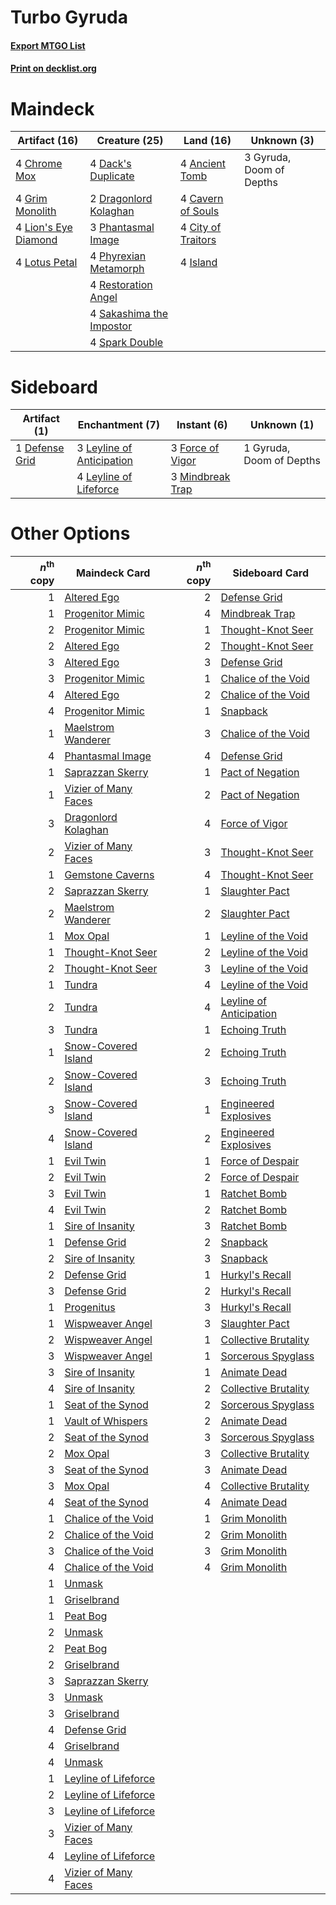 # Turbo Gyruda

#### [Export MTGO List](../collection/Turbo%20Gyruda/Turbo%20Gyruda.txt)
#### [Print on decklist.org](http://decklist.org/?deckmain=4%09Ancient%20Tomb%0A4%09Cavern%20of%20Souls%0A4%09Chrome%20Mox%0A4%09City%20of%20Traitors%0A4%09Dack's%20Duplicate%0A2%09Dragonlord%20Kolaghan%0A4%09Grim%20Monolith%0A3%09Gyruda,%20Doom%20of%20Depths%0A4%09Island%0A4%09Lion's%20Eye%20Diamond%0A4%09Lotus%20Petal%0A3%09Phantasmal%20Image%0A4%09Phyrexian%20Metamorph%0A4%09Restoration%20Angel%0A4%09Sakashima%20the%20Impostor%0A4%09Spark%20Double&deckside=1%09Defense%20Grid%0A3%09Force%20of%20Vigor%0A1%09Gyruda,%20Doom%20of%20Depths%0A3%09Leyline%20of%20Anticipation%0A4%09Leyline%20of%20Lifeforce%0A3%09Mindbreak%20Trap)
# Maindeck

|                                        Artifact (16)                                        |                                          Creature (25)                                           |                                         Land (16)                                          |      Unknown (3)       |
|---------------------------------------------------------------------------------------------|--------------------------------------------------------------------------------------------------|--------------------------------------------------------------------------------------------|------------------------|
|4 [Chrome Mox](http://gatherer.wizards.com/Pages/Card/Details.aspx?multiverseid=413761)      |4 [Dack's Duplicate](http://gatherer.wizards.com/Pages/Card/Details.aspx?multiverseid=382245)     |4 [Ancient Tomb](http://gatherer.wizards.com/Pages/Card/Details.aspx?multiverseid=409567)   |3 Gyruda, Doom of Depths|
|4 [Grim Monolith](http://gatherer.wizards.com/Pages/Card/Details.aspx?multiverseid=12626)    |2 [Dragonlord Kolaghan](http://gatherer.wizards.com/Pages/Card/Details.aspx?multiverseid=394548)  |4 [Cavern of Souls](http://gatherer.wizards.com/Pages/Card/Details.aspx?multiverseid=278058)|                        |
|4 [Lion's Eye Diamond](http://gatherer.wizards.com/Pages/Card/Details.aspx?multiverseid=3255)|3 [Phantasmal Image](http://gatherer.wizards.com/Pages/Card/Details.aspx?multiverseid=220099)     |4 [City of Traitors](http://gatherer.wizards.com/Pages/Card/Details.aspx?multiverseid=6168) |                        |
|4 [Lotus Petal](http://gatherer.wizards.com/Pages/Card/Details.aspx?multiverseid=420602)     |4 [Phyrexian Metamorph](http://gatherer.wizards.com/Pages/Card/Details.aspx?multiverseid=214375)  |4 [Island](http://gatherer.wizards.com/Pages/Card/Details.aspx?multiverseid=439857)         |                        |
|                                                                                             |4 [Restoration Angel](http://gatherer.wizards.com/Pages/Card/Details.aspx?multiverseid=240096)    |                                                                                            |                        |
|                                                                                             |4 [Sakashima the Impostor](http://gatherer.wizards.com/Pages/Card/Details.aspx?multiverseid=74509)|                                                                                            |                        |
|                                                                                             |4 [Spark Double](http://gatherer.wizards.com/Pages/Card/Details.aspx?multiverseid=460995)         |                                                                                            |                        |


# Sideboard

|                                      Artifact (1)                                      |                                          Enchantment (7)                                           |                                        Instant (6)                                        |      Unknown (1)       |
|----------------------------------------------------------------------------------------|----------------------------------------------------------------------------------------------------|-------------------------------------------------------------------------------------------|------------------------|
|1 [Defense Grid](http://gatherer.wizards.com/Pages/Card/Details.aspx?multiverseid=45481)|3 [Leyline of Anticipation](http://gatherer.wizards.com/Pages/Card/Details.aspx?multiverseid=205008)|3 [Force of Vigor](http://gatherer.wizards.com/Pages/Card/Details.aspx?multiverseid=464113)|1 Gyruda, Doom of Depths|
|                                                                                        |4 [Leyline of Lifeforce](http://gatherer.wizards.com/Pages/Card/Details.aspx?multiverseid=107695)   |3 [Mindbreak Trap](http://gatherer.wizards.com/Pages/Card/Details.aspx?multiverseid=197532)|                        |


# Other Options

|*n*<sup>th</sup> copy|                                         Maindeck Card                                         |*n*<sup>th</sup> copy|                                          Sideboard Card                                          |
|--------------------:|-----------------------------------------------------------------------------------------------|--------------------:|--------------------------------------------------------------------------------------------------|
|                    1|[Altered Ego](http://gatherer.wizards.com/Pages/Card/Details.aspx?multiverseid=410005)         |                    2|[Defense Grid](http://gatherer.wizards.com/Pages/Card/Details.aspx?multiverseid=45481)            |
|                    1|[Progenitor Mimic](http://gatherer.wizards.com/Pages/Card/Details.aspx?multiverseid=420833)    |                    4|[Mindbreak Trap](http://gatherer.wizards.com/Pages/Card/Details.aspx?multiverseid=197532)         |
|                    2|[Progenitor Mimic](http://gatherer.wizards.com/Pages/Card/Details.aspx?multiverseid=420833)    |                    1|[Thought-Knot Seer](http://gatherer.wizards.com/Pages/Card/Details.aspx?multiverseid=407519)      |
|                    2|[Altered Ego](http://gatherer.wizards.com/Pages/Card/Details.aspx?multiverseid=410005)         |                    2|[Thought-Knot Seer](http://gatherer.wizards.com/Pages/Card/Details.aspx?multiverseid=407519)      |
|                    3|[Altered Ego](http://gatherer.wizards.com/Pages/Card/Details.aspx?multiverseid=410005)         |                    3|[Defense Grid](http://gatherer.wizards.com/Pages/Card/Details.aspx?multiverseid=45481)            |
|                    3|[Progenitor Mimic](http://gatherer.wizards.com/Pages/Card/Details.aspx?multiverseid=420833)    |                    1|[Chalice of the Void](http://gatherer.wizards.com/Pages/Card/Details.aspx?multiverseid=442211)    |
|                    4|[Altered Ego](http://gatherer.wizards.com/Pages/Card/Details.aspx?multiverseid=410005)         |                    2|[Chalice of the Void](http://gatherer.wizards.com/Pages/Card/Details.aspx?multiverseid=442211)    |
|                    4|[Progenitor Mimic](http://gatherer.wizards.com/Pages/Card/Details.aspx?multiverseid=420833)    |                    1|[Snapback](http://gatherer.wizards.com/Pages/Card/Details.aspx?multiverseid=108897)               |
|                    1|[Maelstrom Wanderer](http://gatherer.wizards.com/Pages/Card/Details.aspx?multiverseid=338447)  |                    3|[Chalice of the Void](http://gatherer.wizards.com/Pages/Card/Details.aspx?multiverseid=442211)    |
|                    4|[Phantasmal Image](http://gatherer.wizards.com/Pages/Card/Details.aspx?multiverseid=220099)    |                    4|[Defense Grid](http://gatherer.wizards.com/Pages/Card/Details.aspx?multiverseid=45481)            |
|                    1|[Saprazzan Skerry](http://gatherer.wizards.com/Pages/Card/Details.aspx?multiverseid=19643)     |                    1|[Pact of Negation](http://gatherer.wizards.com/Pages/Card/Details.aspx?multiverseid=442057)       |
|                    1|[Vizier of Many Faces](http://gatherer.wizards.com/Pages/Card/Details.aspx?multiverseid=426776)|                    2|[Pact of Negation](http://gatherer.wizards.com/Pages/Card/Details.aspx?multiverseid=442057)       |
|                    3|[Dragonlord Kolaghan](http://gatherer.wizards.com/Pages/Card/Details.aspx?multiverseid=394548) |                    4|[Force of Vigor](http://gatherer.wizards.com/Pages/Card/Details.aspx?multiverseid=464113)         |
|                    2|[Vizier of Many Faces](http://gatherer.wizards.com/Pages/Card/Details.aspx?multiverseid=426776)|                    3|[Thought-Knot Seer](http://gatherer.wizards.com/Pages/Card/Details.aspx?multiverseid=407519)      |
|                    1|[Gemstone Caverns](http://gatherer.wizards.com/Pages/Card/Details.aspx?multiverseid=122094)    |                    4|[Thought-Knot Seer](http://gatherer.wizards.com/Pages/Card/Details.aspx?multiverseid=407519)      |
|                    2|[Saprazzan Skerry](http://gatherer.wizards.com/Pages/Card/Details.aspx?multiverseid=19643)     |                    1|[Slaughter Pact](http://gatherer.wizards.com/Pages/Card/Details.aspx?multiverseid=130704)         |
|                    2|[Maelstrom Wanderer](http://gatherer.wizards.com/Pages/Card/Details.aspx?multiverseid=338447)  |                    2|[Slaughter Pact](http://gatherer.wizards.com/Pages/Card/Details.aspx?multiverseid=130704)         |
|                    1|[Mox Opal](http://gatherer.wizards.com/Pages/Card/Details.aspx?multiverseid=397719)            |                    1|[Leyline of the Void](http://gatherer.wizards.com/Pages/Card/Details.aspx?multiverseid=107682)    |
|                    1|[Thought-Knot Seer](http://gatherer.wizards.com/Pages/Card/Details.aspx?multiverseid=407519)   |                    2|[Leyline of the Void](http://gatherer.wizards.com/Pages/Card/Details.aspx?multiverseid=107682)    |
|                    2|[Thought-Knot Seer](http://gatherer.wizards.com/Pages/Card/Details.aspx?multiverseid=407519)   |                    3|[Leyline of the Void](http://gatherer.wizards.com/Pages/Card/Details.aspx?multiverseid=107682)    |
|                    1|[Tundra](http://gatherer.wizards.com/Pages/Card/Details.aspx?multiverseid=885)                 |                    4|[Leyline of the Void](http://gatherer.wizards.com/Pages/Card/Details.aspx?multiverseid=107682)    |
|                    2|[Tundra](http://gatherer.wizards.com/Pages/Card/Details.aspx?multiverseid=885)                 |                    4|[Leyline of Anticipation](http://gatherer.wizards.com/Pages/Card/Details.aspx?multiverseid=205008)|
|                    3|[Tundra](http://gatherer.wizards.com/Pages/Card/Details.aspx?multiverseid=885)                 |                    1|[Echoing Truth](http://gatherer.wizards.com/Pages/Card/Details.aspx?multiverseid=405212)          |
|                    1|[Snow-Covered Island](http://gatherer.wizards.com/Pages/Card/Details.aspx?multiverseid=121130) |                    2|[Echoing Truth](http://gatherer.wizards.com/Pages/Card/Details.aspx?multiverseid=405212)          |
|                    2|[Snow-Covered Island](http://gatherer.wizards.com/Pages/Card/Details.aspx?multiverseid=121130) |                    3|[Echoing Truth](http://gatherer.wizards.com/Pages/Card/Details.aspx?multiverseid=405212)          |
|                    3|[Snow-Covered Island](http://gatherer.wizards.com/Pages/Card/Details.aspx?multiverseid=121130) |                    1|[Engineered Explosives](http://gatherer.wizards.com/Pages/Card/Details.aspx?multiverseid=50139)   |
|                    4|[Snow-Covered Island](http://gatherer.wizards.com/Pages/Card/Details.aspx?multiverseid=121130) |                    2|[Engineered Explosives](http://gatherer.wizards.com/Pages/Card/Details.aspx?multiverseid=50139)   |
|                    1|[Evil Twin](http://gatherer.wizards.com/Pages/Card/Details.aspx?multiverseid=446190)           |                    1|[Force of Despair](http://gatherer.wizards.com/Pages/Card/Details.aspx?multiverseid=464041)       |
|                    2|[Evil Twin](http://gatherer.wizards.com/Pages/Card/Details.aspx?multiverseid=446190)           |                    2|[Force of Despair](http://gatherer.wizards.com/Pages/Card/Details.aspx?multiverseid=464041)       |
|                    3|[Evil Twin](http://gatherer.wizards.com/Pages/Card/Details.aspx?multiverseid=446190)           |                    1|[Ratchet Bomb](http://gatherer.wizards.com/Pages/Card/Details.aspx?multiverseid=370623)           |
|                    4|[Evil Twin](http://gatherer.wizards.com/Pages/Card/Details.aspx?multiverseid=446190)           |                    2|[Ratchet Bomb](http://gatherer.wizards.com/Pages/Card/Details.aspx?multiverseid=370623)           |
|                    1|[Sire of Insanity](http://gatherer.wizards.com/Pages/Card/Details.aspx?multiverseid=369068)    |                    3|[Ratchet Bomb](http://gatherer.wizards.com/Pages/Card/Details.aspx?multiverseid=370623)           |
|                    1|[Defense Grid](http://gatherer.wizards.com/Pages/Card/Details.aspx?multiverseid=45481)         |                    2|[Snapback](http://gatherer.wizards.com/Pages/Card/Details.aspx?multiverseid=108897)               |
|                    2|[Sire of Insanity](http://gatherer.wizards.com/Pages/Card/Details.aspx?multiverseid=369068)    |                    3|[Snapback](http://gatherer.wizards.com/Pages/Card/Details.aspx?multiverseid=108897)               |
|                    2|[Defense Grid](http://gatherer.wizards.com/Pages/Card/Details.aspx?multiverseid=45481)         |                    1|[Hurkyl's Recall](http://gatherer.wizards.com/Pages/Card/Details.aspx?multiverseid=135260)        |
|                    3|[Defense Grid](http://gatherer.wizards.com/Pages/Card/Details.aspx?multiverseid=45481)         |                    2|[Hurkyl's Recall](http://gatherer.wizards.com/Pages/Card/Details.aspx?multiverseid=135260)        |
|                    1|[Progenitus](http://gatherer.wizards.com/Pages/Card/Details.aspx?multiverseid=179496)          |                    3|[Hurkyl's Recall](http://gatherer.wizards.com/Pages/Card/Details.aspx?multiverseid=135260)        |
|                    1|[Wispweaver Angel](http://gatherer.wizards.com/Pages/Card/Details.aspx?multiverseid=417608)    |                    3|[Slaughter Pact](http://gatherer.wizards.com/Pages/Card/Details.aspx?multiverseid=130704)         |
|                    2|[Wispweaver Angel](http://gatherer.wizards.com/Pages/Card/Details.aspx?multiverseid=417608)    |                    1|[Collective Brutality](http://gatherer.wizards.com/Pages/Card/Details.aspx?multiverseid=414380)   |
|                    3|[Wispweaver Angel](http://gatherer.wizards.com/Pages/Card/Details.aspx?multiverseid=417608)    |                    1|[Sorcerous Spyglass](http://gatherer.wizards.com/Pages/Card/Details.aspx?multiverseid=435407)     |
|                    3|[Sire of Insanity](http://gatherer.wizards.com/Pages/Card/Details.aspx?multiverseid=369068)    |                    1|[Animate Dead](http://gatherer.wizards.com/Pages/Card/Details.aspx?multiverseid=645)              |
|                    4|[Sire of Insanity](http://gatherer.wizards.com/Pages/Card/Details.aspx?multiverseid=369068)    |                    2|[Collective Brutality](http://gatherer.wizards.com/Pages/Card/Details.aspx?multiverseid=414380)   |
|                    1|[Seat of the Synod](http://gatherer.wizards.com/Pages/Card/Details.aspx?multiverseid=420940)   |                    2|[Sorcerous Spyglass](http://gatherer.wizards.com/Pages/Card/Details.aspx?multiverseid=435407)     |
|                    1|[Vault of Whispers](http://gatherer.wizards.com/Pages/Card/Details.aspx?multiverseid=205313)   |                    2|[Animate Dead](http://gatherer.wizards.com/Pages/Card/Details.aspx?multiverseid=645)              |
|                    2|[Seat of the Synod](http://gatherer.wizards.com/Pages/Card/Details.aspx?multiverseid=420940)   |                    3|[Sorcerous Spyglass](http://gatherer.wizards.com/Pages/Card/Details.aspx?multiverseid=435407)     |
|                    2|[Mox Opal](http://gatherer.wizards.com/Pages/Card/Details.aspx?multiverseid=397719)            |                    3|[Collective Brutality](http://gatherer.wizards.com/Pages/Card/Details.aspx?multiverseid=414380)   |
|                    3|[Seat of the Synod](http://gatherer.wizards.com/Pages/Card/Details.aspx?multiverseid=420940)   |                    3|[Animate Dead](http://gatherer.wizards.com/Pages/Card/Details.aspx?multiverseid=645)              |
|                    3|[Mox Opal](http://gatherer.wizards.com/Pages/Card/Details.aspx?multiverseid=397719)            |                    4|[Collective Brutality](http://gatherer.wizards.com/Pages/Card/Details.aspx?multiverseid=414380)   |
|                    4|[Seat of the Synod](http://gatherer.wizards.com/Pages/Card/Details.aspx?multiverseid=420940)   |                    4|[Animate Dead](http://gatherer.wizards.com/Pages/Card/Details.aspx?multiverseid=645)              |
|                    1|[Chalice of the Void](http://gatherer.wizards.com/Pages/Card/Details.aspx?multiverseid=442211) |                    1|[Grim Monolith](http://gatherer.wizards.com/Pages/Card/Details.aspx?multiverseid=12626)           |
|                    2|[Chalice of the Void](http://gatherer.wizards.com/Pages/Card/Details.aspx?multiverseid=442211) |                    2|[Grim Monolith](http://gatherer.wizards.com/Pages/Card/Details.aspx?multiverseid=12626)           |
|                    3|[Chalice of the Void](http://gatherer.wizards.com/Pages/Card/Details.aspx?multiverseid=442211) |                    3|[Grim Monolith](http://gatherer.wizards.com/Pages/Card/Details.aspx?multiverseid=12626)           |
|                    4|[Chalice of the Void](http://gatherer.wizards.com/Pages/Card/Details.aspx?multiverseid=442211) |                    4|[Grim Monolith](http://gatherer.wizards.com/Pages/Card/Details.aspx?multiverseid=12626)           |
|                    1|[Unmask](http://gatherer.wizards.com/Pages/Card/Details.aspx?multiverseid=19829)               |                     |                                                                                                  |
|                    1|[Griselbrand](http://gatherer.wizards.com/Pages/Card/Details.aspx?multiverseid=239995)         |                     |                                                                                                  |
|                    1|[Peat Bog](http://gatherer.wizards.com/Pages/Card/Details.aspx?multiverseid=19644)             |                     |                                                                                                  |
|                    2|[Unmask](http://gatherer.wizards.com/Pages/Card/Details.aspx?multiverseid=19829)               |                     |                                                                                                  |
|                    2|[Peat Bog](http://gatherer.wizards.com/Pages/Card/Details.aspx?multiverseid=19644)             |                     |                                                                                                  |
|                    2|[Griselbrand](http://gatherer.wizards.com/Pages/Card/Details.aspx?multiverseid=239995)         |                     |                                                                                                  |
|                    3|[Saprazzan Skerry](http://gatherer.wizards.com/Pages/Card/Details.aspx?multiverseid=19643)     |                     |                                                                                                  |
|                    3|[Unmask](http://gatherer.wizards.com/Pages/Card/Details.aspx?multiverseid=19829)               |                     |                                                                                                  |
|                    3|[Griselbrand](http://gatherer.wizards.com/Pages/Card/Details.aspx?multiverseid=239995)         |                     |                                                                                                  |
|                    4|[Defense Grid](http://gatherer.wizards.com/Pages/Card/Details.aspx?multiverseid=45481)         |                     |                                                                                                  |
|                    4|[Griselbrand](http://gatherer.wizards.com/Pages/Card/Details.aspx?multiverseid=239995)         |                     |                                                                                                  |
|                    4|[Unmask](http://gatherer.wizards.com/Pages/Card/Details.aspx?multiverseid=19829)               |                     |                                                                                                  |
|                    1|[Leyline of Lifeforce](http://gatherer.wizards.com/Pages/Card/Details.aspx?multiverseid=107695)|                     |                                                                                                  |
|                    2|[Leyline of Lifeforce](http://gatherer.wizards.com/Pages/Card/Details.aspx?multiverseid=107695)|                     |                                                                                                  |
|                    3|[Leyline of Lifeforce](http://gatherer.wizards.com/Pages/Card/Details.aspx?multiverseid=107695)|                     |                                                                                                  |
|                    3|[Vizier of Many Faces](http://gatherer.wizards.com/Pages/Card/Details.aspx?multiverseid=426776)|                     |                                                                                                  |
|                    4|[Leyline of Lifeforce](http://gatherer.wizards.com/Pages/Card/Details.aspx?multiverseid=107695)|                     |                                                                                                  |
|                    4|[Vizier of Many Faces](http://gatherer.wizards.com/Pages/Card/Details.aspx?multiverseid=426776)|                     |                                                                                                  |

